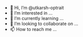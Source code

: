 - 👋 Hi, I’m @utkarsh-optrait
- 👀 I’m interested in ...
- 🌱 I’m currently learning ...
- 💞️ I’m looking to collaborate on ...
- 📫 How to reach me ...

<!---
utkarsh-optrait/utkarsh-optrait is a ✨ special ✨ repository because its `README.md` (this file) appears on your GitHub profile.
You can click the Preview link to take a look at your changes.
--->
